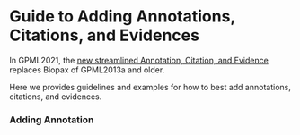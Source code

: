 # Guide to Adding Annotations, Citations, and Evidences

In GPML2021, the [new streamlined Annotation, Citation, and Evidence](Whats-New-GPML2021.md#streamlined-annotations-citations-and-evidences) replaces Biopax of GPML2013a and older.

Here we provides guidelines and examples for how to best add annotations, citations, and evidences. 

### Adding Annotation
